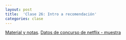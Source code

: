 ```yaml
---
layout: post
title:  'Clase 26: Intro a recomendación'
categories: clase
---
```


[Material y notas](https://www.dropbox.com/s/rvjol0mrb9nmol5/clase_26.zip?dl=1). [Datos de concurso de netflix - muestra](https://dl.dropboxusercontent.com/u/161342/ma/netflix/Archive-nflix.zip)
